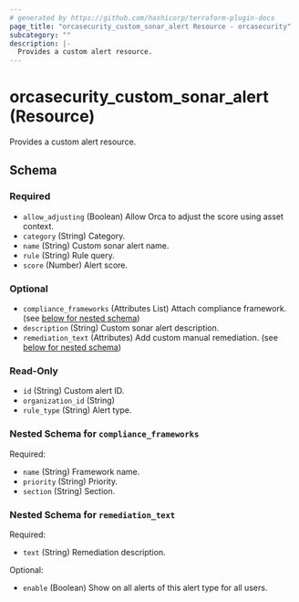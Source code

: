 ```yaml
---
# generated by https://github.com/hashicorp/terraform-plugin-docs
page_title: "orcasecurity_custom_sonar_alert Resource - orcasecurity"
subcategory: ""
description: |-
  Provides a custom alert resource.
---
```


# orcasecurity_custom_sonar_alert (Resource)

Provides a custom alert resource.



<!-- schema generated by tfplugindocs -->
## Schema

### Required

- `allow_adjusting` (Boolean) Allow Orca to adjust the score using asset context.
- `category` (String) Category.
- `name` (String) Custom sonar alert name.
- `rule` (String) Rule query.
- `score` (Number) Alert score.

### Optional

- `compliance_frameworks` (Attributes List) Attach compliance framework. (see [below for nested schema](#nestedatt--compliance_frameworks))
- `description` (String) Custom sonar alert description.
- `remediation_text` (Attributes) Add custom manual remediation. (see [below for nested schema](#nestedatt--remediation_text))

### Read-Only

- `id` (String) Custom alert ID.
- `organization_id` (String)
- `rule_type` (String) Alert type.

<a id="nestedatt--compliance_frameworks"></a>
### Nested Schema for `compliance_frameworks`

Required:

- `name` (String) Framework name.
- `priority` (String) Priority.
- `section` (String) Section.


<a id="nestedatt--remediation_text"></a>
### Nested Schema for `remediation_text`

Required:

- `text` (String) Remediation description.

Optional:

- `enable` (Boolean) Show on all alerts of this alert type for all users.


